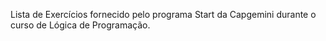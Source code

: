 Lista de Exercícios fornecido pelo programa Start da Capgemini durante o curso de Lógica de Programação.

